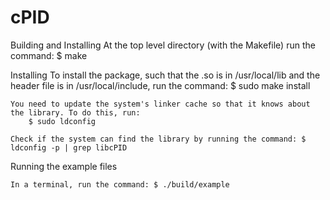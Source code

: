 # cPID

Building and Installing
    At the top level directory (with the Makefile) run the command:
        $ make

Installing
    To install the package, such that the .so is in /usr/local/lib and the header file is in /usr/local/include, run the command: 
        $ sudo make install

    You need to update the system's linker cache so that it knows about the library. To do this, run: 
        $ sudo ldconfig

    Check if the system can find the library by running the command: $ ldconfig -p | grep libcPID

Running the example files

    In a terminal, run the command: $ ./build/example


